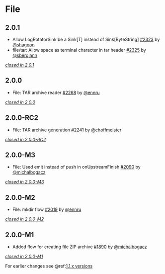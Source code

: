 # File

## 2.0.1

- Allow LogRotatorSink be a Sink[T] instead of Sink[ByteString] [#2323](https://github.com/akka/alpakka/issues/2323) by [@shagoon](https://github.com/shagoon)
- file/tar: Allow space as terminal character in tar header [#2325](https://github.com/akka/alpakka/issues/2325) by [@sberglann](https://github.com/sberglann)

[*closed in 2.0.1*](https://github.com/akka/alpakka/issues?q=is%3Aclosed+milestone%3A2.0.1+label%3Ap%3Afile)

## 2.0.0

- File: TAR archive reader [#2268](https://github.com/akka/alpakka/issues/2268) by [@ennru](https://github.com/ennru)

[*closed in 2.0.0*](https://github.com/akka/alpakka/issues?q=is%3Aclosed+milestone%3A2.0.0+label%3Ap%3Afile)


## 2.0.0-RC2

- File: TAR archive generation [#2241](https://github.com/akka/alpakka/issues/2241) by [@choffmeister](https://github.com/choffmeister)

[*closed in 2.0.0-RC2*](https://github.com/akka/alpakka/issues?q=is%3Aclosed+milestone%3A2.0.0-RC2+label%3Ap%3Afile)


## 2.0.0-M3

- File: Used emit instead of push in onUpstreamFinish [#2090](https://github.com/akka/alpakka/issues/2090) by [@michalbogacz](https://github.com/michalbogacz)

[*closed in 2.0.0-M3*](https://github.com/akka/alpakka/issues?q=is%3Aclosed+milestone%3A2.0.0-M3+label%3Ap%3Afile)

## 2.0.0-M2

- File: mkdir flow [#2019](https://github.com/akka/alpakka/issues/2019) by [@ennru](https://github.com/ennru)

[*closed in 2.0.0-M2*](https://github.com/akka/alpakka/issues?q=is%3Aclosed+milestone%3A2.0.0-M2+label%3Ap%3Afile)


## 2.0.0-M1

- Added flow for creating file ZIP archive [#1890](https://github.com/akka/alpakka/pull/1890) by [@michalbogacz](https://github.com/michalbogacz)

[*closed in 2.0.0-M1*](https://github.com/akka/alpakka/issues?q=is%3Aclosed+milestone%3A2.0.0-M1+label%3Ap%3Afile)

For earlier changes see @ref:[1.1.x versions](../1.1.x/file.md)
